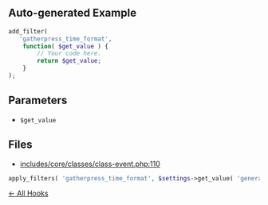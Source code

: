 ## Auto-generated Example

```php
add_filter(
   'gatherpress_time_format',
    function( $get_value ) {
        // Your code here.
        return $get_value;
    }
);
```

## Parameters

- `$get_value`

## Files

- [includes/core/classes/class-event.php:110](https://github.com/carstingaxion/gatherpress_extract-wp-hooks_workflow-test/blob/main/includes/core/classes/class-event.php#L110)
```php
apply_filters( 'gatherpress_time_format', $settings->get_value( 'general', 'formatting', 'time_format' ) )
```



[← All Hooks](Hooks)
